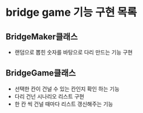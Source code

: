 # bridge game 기능 구현 목록

## BridgeMaker클래스
- 랜덤으로 뽑힌 숫자를 바탕으로 다리 만드는 기능 구현

## BridgeGame클래스
- 선택한 칸이 건널 수 있는 칸인지 확인 하는 기능
- 다리 건넌 시나리오 리스트 구현
- 한 칸 씩 건널 때마다 리스트 갱신해주는 기능